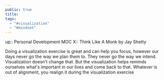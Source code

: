 ```yaml
---
public: true
title: 
tags:
  - "#visualization"
  - "#mindset"
---
```

up:: Personal Development MOC
X:: Think Like A Monk by Jay Shetty

Doing a visualization exercise is great and can help you focus, however our days never go the way we plan them to. They never go the way we intend. Visualization doesn't change that. But the visualization helps reminds ourselves what's important in our lives and come back to that. Whatever is out of alignment, you realign it during the visualization exercise 